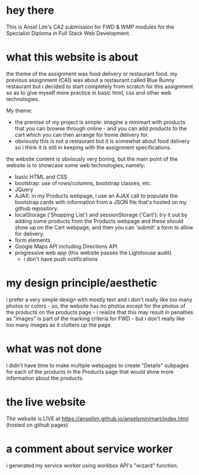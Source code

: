 # hey there

This is Ansel Lim's CA2 submission for FWD & WMP modules for the Specialist Diploma in Full Stack Web Development.

# what this website is about

the theme of the assignment was food delivery or restaurant food. my previous assignment (CA1) was about a restaurant called Blue Bunny restaurant but i decided to start completely from scratch for this assignment so as to give myself more practice in basic html, css and other web technologies.

My theme:

- the premise of my project is simple: imagine a minimart with products that you can browse through online - and you can add products to the cart which you can then arrange for home delivery for.
- obviously this is not a restaurant but it is somewhat about food delivery so i think it is still in keeping with the assignment specifications.

the website content is obviously very boring, but the main point of the website is to showcase some web technologies, namely:

- basic HTML and CSS
- bootstrap: use of rows/columns, bootstrap classes, etc.
- JQuery
- AJAX: in my Products webpage, i use an AJAX call to populate the bootstrap cards with information from a JSON file that's hosted on my github repository.
- localStorage ('Shopping List') and sessionStorage ('Cart'): try it out by adding some products from the Products webpage and these should show up on the Cart webpage, and then you can 'submit' a form to allow for delivery.
- form elements
- Google Maps API including Directions API
- progressive web app (this website passes the Lighthouse audit)
  - i don't have push notifications

# my design principle/aesthetic

i prefer a very simple design with mostly text and i don't really like too many photos or colors - so, the website has no photos except for the photos of the products on the products page - i realize that this may result in penalties as "images" is part of the marking criteria for FWD - but i don't really like too many images as it clutters up the page.

# what was not done

i didn't have time to make multiple webpages to create "Details" subpages for each of the products in the Products page that would show more information about the products.

# the live website

The website is LIVE at https://ansellim.github.io/anselsminimart/index.html (hosted on github pages)

# a comment about service worker

i generated my service worker using workbox API's "wizard" function.
